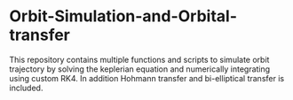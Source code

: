 # Orbit-Simulation-and-Orbital-transfer
This repository contains multiple functions and scripts to simulate orbit trajectory by solving the keplerian equation and numerically integrating using custom RK4. In addition Hohmann transfer and bi-elliptical transfer is included.
